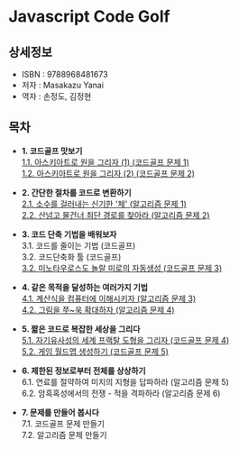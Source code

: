 # Javascript Code Golf


## 상세정보

- ISBN : 9788968481673
- 저자 : Masakazu Yanai
- 역자 : 손정도, 김정현


## 목차

- **1. 코드골프 맛보기**  
  [1.1. 아스키아트로 원을 그리자 (1) (코드골프 문제 1)](./ch01-simple-code-golf/ascii-art-circle-1.md)  
  [1.2. 아스키아트로 원을 그리자 (2) (코드골프 문제 2)](./ch01-simple-code-golf/ascii-art-circle-2.md)  

- **2. 간단한 절차를 코드로 변환하기**    
  [2.1. 소수를 걸러내는 신기한 '체' (알고리즘 문제 1)](./ch02-simple-algorithm/prime-number-sieve.md)  
  [2.2. 산넘고 물건너 최단 경로를 찾아라 (알고리즘 문제 2)](./ch02-simple-algorithm/shortest-path-problem.md)  

- **3. 코드 단축 기법을 배워보자**  
  3.1. 코드를 줄이는 기법 (코드골프)  
  3.2. 코드단축화 툴 (코드골프)  
  [3.2. 미노타우로스도 놀랄 미로의 자동생성 (코드골프 문제 3)](./ch03-how-to-shorten-code/auto-generation-mazes.md)  

- **4. 같은 목적을 달성하는 여러가지 기법**  
  [4.1. 계산식을 컴퓨터에 이해시키자 (알고리즘 문제 3)](./ch04-same-purpose-other-methods/calculator.md)  
  [4.2. 그림을 쭈~욱 확대하자 (알고리즘 문제 4)](./ch04-same-purpose-other-methods/interpolation.md)  

- **5. 짧은 코드로 복잡한 세상을 그리다**  
  [5.1. 자기유사성의 세계 프랙탈 도형을 그리자 (코드골프 문제 4)](./ch05-generate-from-scratch/fractal.md)  
  [5.2. 게임 월드맵 생성하기 (코드골프 문제 5)](./ch05-generate-from-scratch/worldmap.md)  

- **6. 제한된 정보로부터 전체를 상상하기**  
  6.1. 연료를 절약하여 미지의 지형을 답파하라 (알고리즘 문제 5)  
  6.2. 암흑혹성에서의 전쟁 - 적을 격파하라 (알고리즘 문제 6)  

- **7. 문제를 만들어 봅시다**  
  7.1. 코드골프 문제 만들기  
  7.2. 알고리즘 문제 만들기  

